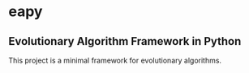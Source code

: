 # eapy
## Evolutionary Algorithm Framework in Python


This project is a minimal framework for evolutionary algorithms. 